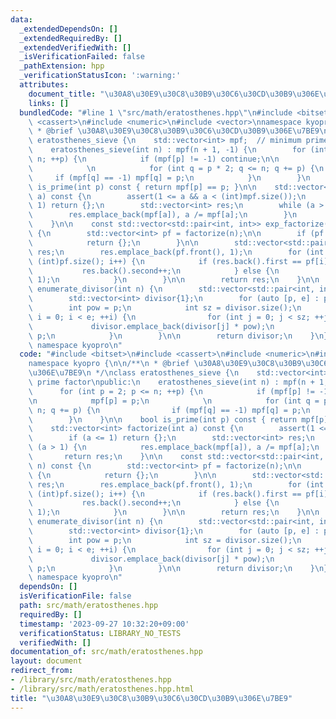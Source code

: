 ```yaml
---
data:
  _extendedDependsOn: []
  _extendedRequiredBy: []
  _extendedVerifiedWith: []
  _isVerificationFailed: false
  _pathExtension: hpp
  _verificationStatusIcon: ':warning:'
  attributes:
    document_title: "\u30A8\u30E9\u30C8\u30B9\u30C6\u30CD\u30B9\u306E\u7BE9"
    links: []
  bundledCode: "#line 1 \"src/math/eratosthenes.hpp\"\n#include <bitset>\n#include\
    \ <cassert>\n#include <numeric>\n#include <vector>\nnamespace kyopro {\n\n/**\n\
    \ * @brief \u30A8\u30E9\u30C8\u30B9\u30C6\u30CD\u30B9\u306E\u7BE9\n */\nclass\
    \ eratosthenes_sieve {\n    std::vector<int> mpf;  // minimum prime factor\npublic:\n\
    \    eratosthenes_sieve(int n) : mpf(n + 1, -1) {\n        for (int p = 2; p <=\
    \ n; ++p) {\n            if (mpf[p] != -1) continue;\n\n            mpf[p] = p;\n\
    \            \n            for (int q = p * 2; q <= n; q += p) {\n           \
    \     if (mpf[q] == -1) mpf[q] = p;\n            }\n        }\n    }\n\n    bool\
    \ is_prime(int p) const { return mpf[p] == p; }\n\n    std::vector<int> factorize(int\
    \ a) const {\n        assert(1 <= a && a < (int)mpf.size());\n        if (a <=\
    \ 1) return {};\n        std::vector<int> res;\n        while (a > 1) {\n    \
    \        res.emplace_back(mpf[a]), a /= mpf[a];\n        }\n        return res;\n\
    \    }\n\n    const std::vector<std::pair<int, int>> exp_factorize(int n) const\
    \ {\n        std::vector<int> pf = factorize(n);\n\n        if (pf.empty()) {\n\
    \            return {};\n        }\n\n        std::vector<std::pair<int, int>>\
    \ res;\n        res.emplace_back(pf.front(), 1);\n        for (int i = 1; i <\
    \ (int)pf.size(); i++) {\n            if (res.back().first == pf[i]) {\n     \
    \           res.back().second++;\n            } else {\n                res.emplace_back(pf[i],\
    \ 1);\n            }\n        }\n\n        return res;\n    }\n\n    std::vector<int>\
    \ enumerate_divisor(int n) {\n        std::vector<std::pair<int, int>> pf = exp_factorize(n);\n\
    \        std::vector<int> divisor{1};\n        for (auto [p, e] : pf) {\n    \
    \        int pow = p;\n            int sz = divisor.size();\n            for (int\
    \ i = 0; i < e; ++i) {\n                for (int j = 0; j < sz; ++j)\n       \
    \             divisor.emplace_back(divisor[j] * pow);\n                pow *=\
    \ p;\n            }\n        }\n\n        return divisor;\n    }\n};\n\n};  //\
    \ namespace kyopro\n"
  code: "#include <bitset>\n#include <cassert>\n#include <numeric>\n#include <vector>\n\
    namespace kyopro {\n\n/**\n * @brief \u30A8\u30E9\u30C8\u30B9\u30C6\u30CD\u30B9\
    \u306E\u7BE9\n */\nclass eratosthenes_sieve {\n    std::vector<int> mpf;  // minimum\
    \ prime factor\npublic:\n    eratosthenes_sieve(int n) : mpf(n + 1, -1) {\n  \
    \      for (int p = 2; p <= n; ++p) {\n            if (mpf[p] != -1) continue;\n\
    \n            mpf[p] = p;\n            \n            for (int q = p * 2; q <=\
    \ n; q += p) {\n                if (mpf[q] == -1) mpf[q] = p;\n            }\n\
    \        }\n    }\n\n    bool is_prime(int p) const { return mpf[p] == p; }\n\n\
    \    std::vector<int> factorize(int a) const {\n        assert(1 <= a && a < (int)mpf.size());\n\
    \        if (a <= 1) return {};\n        std::vector<int> res;\n        while\
    \ (a > 1) {\n            res.emplace_back(mpf[a]), a /= mpf[a];\n        }\n \
    \       return res;\n    }\n\n    const std::vector<std::pair<int, int>> exp_factorize(int\
    \ n) const {\n        std::vector<int> pf = factorize(n);\n\n        if (pf.empty())\
    \ {\n            return {};\n        }\n\n        std::vector<std::pair<int, int>>\
    \ res;\n        res.emplace_back(pf.front(), 1);\n        for (int i = 1; i <\
    \ (int)pf.size(); i++) {\n            if (res.back().first == pf[i]) {\n     \
    \           res.back().second++;\n            } else {\n                res.emplace_back(pf[i],\
    \ 1);\n            }\n        }\n\n        return res;\n    }\n\n    std::vector<int>\
    \ enumerate_divisor(int n) {\n        std::vector<std::pair<int, int>> pf = exp_factorize(n);\n\
    \        std::vector<int> divisor{1};\n        for (auto [p, e] : pf) {\n    \
    \        int pow = p;\n            int sz = divisor.size();\n            for (int\
    \ i = 0; i < e; ++i) {\n                for (int j = 0; j < sz; ++j)\n       \
    \             divisor.emplace_back(divisor[j] * pow);\n                pow *=\
    \ p;\n            }\n        }\n\n        return divisor;\n    }\n};\n\n};  //\
    \ namespace kyopro\n"
  dependsOn: []
  isVerificationFile: false
  path: src/math/eratosthenes.hpp
  requiredBy: []
  timestamp: '2023-09-27 10:32:20+09:00'
  verificationStatus: LIBRARY_NO_TESTS
  verifiedWith: []
documentation_of: src/math/eratosthenes.hpp
layout: document
redirect_from:
- /library/src/math/eratosthenes.hpp
- /library/src/math/eratosthenes.hpp.html
title: "\u30A8\u30E9\u30C8\u30B9\u30C6\u30CD\u30B9\u306E\u7BE9"
---
```

